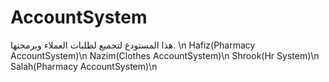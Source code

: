 # AccountSystem
هذا المستودع لتجميع لطلبات العملاء وبرمجتها.
\n
Hafiz(Pharmacy AccountSystem)\n
Nazim(Clothes AccountSystem)\n
Shrook(Hr System)\n
Salah(Pharmacy AccountSystem)\n

